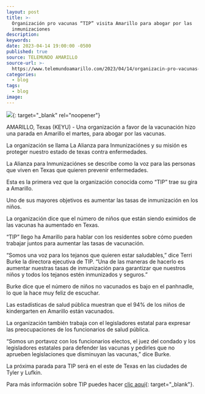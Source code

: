 ```yaml
---
layout: post
title: >-
  Organización pro vacunas “TIP” visita Amarillo para abogar por las
  inmunizaciones
description:
keywords:
date: 2023-04-14 19:00:00 -0500
published: true
source: TELEMUNDO AMARILLO
source-url: >-
  https://www.telemundoamarillo.com/2023/04/14/organizacin-pro-vacunas-tip-visita-amarillo-para-abogar-por-las-inmunizaciones/
categories:
  - blog
tags:
  - blog
image:
---
```

[![](/assets/img/organización-pro-vacunas-tip-visita-amarillo-para-abogar-por-las-inmunizaciones/screen-shot-2023-04-16-at-1-22-07-pm.png)](https://www.telemundoamarillo.com/2023/04/14/organizacin-pro-vacunas-tip-visita-amarillo-para-abogar-por-las-inmunizaciones/){: target="_blank" rel="noopener"}

AMARILLO, Texas (KEYU) - Una organización a favor de la vacunación hizo una parada en Amarillo el martes, para abogar por las vacunas.

La organización se llama La Alianza para Inmunizaciónes y su misión es proteger nuestro estado de texas contra enfermedades.

La Alianza para Inmunizaciónes se describe como la voz para las personas que viven en Texas que quieren prevenir enfermedades.

Esta es la primera vez que la organización conocida como “TIP” trae su gira a Amarillo.

Uno de sus mayores objetivos es aumentar las tasas de inmunización en los niños.

La organización dice que el número de niños que están siendo eximidos de las vacunas ha aumentado en Texas.

“TIP” llego ha Amarillo para hablar con los residentes sobre cómo pueden trabajar juntos para aumentar las tasas de vacunación.

“Somos una voz para los tejanos que quieren estar saludables,” dice Terri Burke la directora ejecutiva de TIP. “Una de las maneras de hacerlo es aumentar nuestras tasas de inmunización para garantizar que nuestros niños y todos los tejanos estén inmunizados y seguros.”

Burke dice que el número de niños no vacunados es bajo en el panhnadle, lo que la hace muy feliz de escuchar.

Las estadísticas de salud pública muestran que el 94% de los niños de kindergarten en Amarillo están vacunados.

La organización también trabaja con el legisladores estatal para expresar las preocupaciones de los funcionarios de salud pública.

“Somos un portavoz con los funcionarios electos, el juez del condado y los legisladores estatales para defender las vacunas y pedirles que no aprueben legislaciones que disminuyan las vacunas,” dice Burke.

La próxima parada para TIP será en el este de Texas en las ciudades de Tyler y Lufkin.

Para más información sobre TIP puedes hacer&nbsp;[clic aquí](https://immunizeusa.org/){: target="_blank"}.